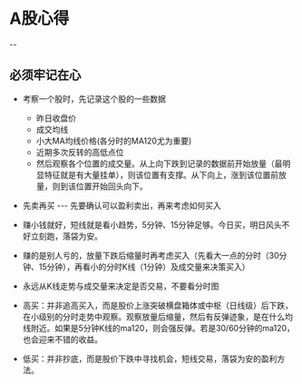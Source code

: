 # A股心得
--
## 必须牢记在心
- 考察一个股时，先记录这个股的一些数据
  - 昨日收盘价
  - 成交均线
  - 小大MA均线价格(各分时的MA120尤为重要)
  - 近期多次反转的高低点位
  - 然后观察各个位置的成交量。从上向下跌到记录的数据前开始放量（最明显特征就是有大量挂单），则该位置有支撑。从下向上，涨到该位置前放量，则到该位置开始回头向下。
- 先卖再买 --- 先要确认可以盈利卖出，再来考虑如何买入
- 赚小钱就好，短线就是看小趋势，5分钟、15分钟足够。今日买，明日风头不好立刻跑，落袋为安。
- 赚的是别人亏的，放量下跌后缩量时再考虑买入（先看大一点的分时（30分钟、15分钟），再看小的分时K线（1分钟）及成交量来决策买入）
- 永远从K线走势与成交量来决定是否交易，不要看分时图

- 高买：并非追高买入，而是股价上涨突破横盘箱体或中枢（日线级）后下跌，在小级别的分时走势中观察。观察放量后缩量，然后有反弹迹象，是在什么均线附近。如果是5分钟K线的ma120，则会强反弹。若是30/60分钟的ma120，也会迎来不错的收益。
- 低买：并非抄底，而是股价下跌中寻找机会，短线交易，落袋为安的盈利方法。
